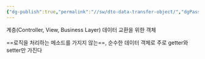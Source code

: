 ```yaml
---
{"dg-publish":true,"permalink":"//sw/dto-data-transfer-object/","dgPassFrontmatter":true}
---
```



계층(Controller, View, Business Layer) 데이터 교환을 위한 객체

==로직을 처리하는 메소드를 가지지 않는==, 순수한 데이터 객체로
주로 getter와 setter만 가진다